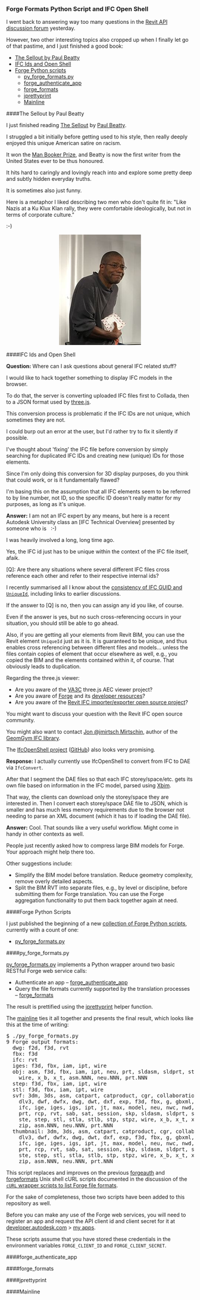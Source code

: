 <head>
<meta http-equiv="Content-Type" content="text/html; charset=utf-8">
<link rel="stylesheet" type="text/css" href="bc.css">
<script src="run_prettify.js" type="text/javascript"></script>
<!--
<script src="https://google-code-prettify.googlecode.com/svn/loader/run_prettify.js" type="text/javascript"></script>
-->
</head>

<!---

- Like Nazis at a Ku Klux Klan rally, they were comfortable ideologically, but not in terms of corporate culture.
  Paul Beatty, The Sellout
  Book review of Paul Beatty’s ‘The Sellout’ By Kevin Young, April 9, 2015
  http://www.nytimes.com/2015/04/12/books/review/paul-beatty-sellout.html

- open source IFC library
  https://github.com/IfcOpenShell/IfcOpenShell
  http://ifcopenshell.org/
  http://academy.ifcopenshell.org/
  https://github.com/jmirtsch/GeometryGymIFC
  Jon Mirtschin @jmirtsch  

Forge Formats Python Script and IFC Open Shell #RevitAPI @AutodeskRevit #aec #bim #dynamobim @AutodeskForge #PaulBeatty @buildingSMART
Forge Formats Python & IFC Open Shell #RevitAPI #DynamoBim @AutodeskForge #PaulBeatty @buildingSMART


...

-->

### Forge Formats Python Script and IFC Open Shell

I went back to answering way too many questions in
the [Revit API discussion forum](http://forums.autodesk.com/t5/revit-api/bd-p/160) yesterday.

However, two other interesting topics also cropped up when I finally let go of that pastime, and I just finished a good book:

- [The Sellout by Paul Beatty](#2)
- [IFC Ids and Open Shell](#3)
- [Forge Python scripts](#4)
    - [py_forge_formats.py](#5)
    - [forge_authenticate_app](#6)
    - [forge_formats](#7)
    - [jprettyprint](#8)
    - [Mainline](#9)

####<a name="2"></a>The Sellout by Paul Beatty

I just finished
reading [The Sellout](https://en.wikipedia.org/wiki/The_Sellout_(book))
by [Paul Beatty](https://en.wikipedia.org/wiki/Paul_Beatty).

I struggled a bit initially before getting used to his style, then really deeply enjoyed this unique American satire on racism.

It won the [Man Booker Prize](https://en.wikipedia.org/wiki/Man_Booker_Prize), and Beatty is now the first writer from the United States ever to be thus honoured.

It hits hard to caringly and lovingly reach into and explore some pretty deep and subtly hidden everyday truths.

It is sometimes also just funny.

Here is a metaphor I liked describing two men who don't quite fit in: "Like Nazis at a Ku Klux Klan rally, they were comfortable ideologically, but not in terms of corporate culture."

:-)

<center>
<img src="img/PaulBeatty.jpg" alt="Paul Beatty" width="220"/>
</center>


####<a name="3"></a>IFC Ids and Open Shell

**Question:** Where can I ask questions about general IFC related stuff?

I would like to hack together something to display IFC models in the browser.

To do that, the server is converting uploaded IFC files first to Collada, then to a JSON format used by [three.js](https://threejs.org).

This conversion process is problematic if the IFC IDs are not unique, which sometimes they are not.

I could burp out an error at the user, but I'd rather try to fix it silently if possible.

I've thought about 'fixing' the IFC file before conversion by simply searching for duplicated IFC IDs and creating new (unique) IDs for those elements.

Since I'm only doing this conversion for 3D display purposes, do you think that could work, or is it fundamentally flawed?

I'm basing this on the assumption that all IFC elements seem to be referred to by line number, not ID, so the specific ID doesn't really matter for my purposes, as long as it's unique.

**Answer:** I am not an IFC expert by any means, but here is a recent Autodesk University class
an [IFC Technical Overview] presented by someone who is &nbsp; :-)

I was heavily involved a long, long time ago.

Yes, the IFC id just has to be unique within the context of the IFC file itself, afaik.

[Q]: Are there any situations where several different IFC files cross reference each other and refer to their respective internal ids?

I recently summarised all I know about
the [consistency of IFC GUID and `UniqueId`](http://thebuildingcoder.typepad.com/blog/2016/08/consistency-of-ifc-guid-and-uniqueid.html),
including links to earlier discussions.

If the answer to [Q] is no, then you can assign any id you like, of course.

Even if the answer is yes, but no such cross-referencing occurs in your situation, you should still be able to go ahead.

Also, if you are getting all your elements from Revit BIM, you can use the Revit element `UniqueId` just as it is. It is guaranteed to be unique, and thus enables cross referencing between different files and models... unless the files contain copies of element that occur elsewhere as well, e.g., you copied the BIM and the elements contained within it, of course. That obviously leads to duplication.

Regarding the three.js viewer:

- Are you aware of the [VA3C](https://va3c.github.io) three.js AEC viewer project?
- Are you aware of [Forge](https://forge.autodesk.com) and its [developer resources](https://developer.autodesk.com)?
- Are you aware of the [Revit IFC importer/exporter open source project](https://sourceforge.net/projects/ifcexporter)?

You might want to discuss your question with the Revit IFC open source community.

You might also want to
contact [Jon @jmirtsch Mirtschin](https://github.com/jmirtsch), author of
the [GeomGym IFC library](https://github.com/jmirtsch/GeometryGymIFC).

The [IfcOpenShell project](http://ifcopenshell.org) ([GitHub](https://github.com/IfcOpenShell/IfcOpenShell)) also looks very promising.

**Response:** I actually currently use IfcOpenShell to convert from IFC to DAE via `IfcConvert`.

After that I segment the DAE files so that each IFC storey/space/etc. gets its own file based on information in the IFC model, parsed using [Xbim](http://www.xbim.net).

That way, the clients can download only the storey/space they are interested in.
Then I convert each storey/space DAE file to JSON, which is smaller and has much less memory requirements due to the browser not needing to parse an XML document (which it has to if loading the DAE file).

**Answer:** Cool. That sounds like a very useful workflow. Might come in handy in other contexts as well.

People just recently asked how to compress large BIM models for Forge. Your approach might help there too.

Other suggestions include:

- Simplify the BIM model before translation. Reduce geometry complexity, remove overly detailed aspects.
- Split the BIM RVT into separate files, e.g., by level or discipline, before submitting them for Forge translation. You can use the Forge aggregation functionality to put them back together again at need.


####<a name="4"></a>Forge Python Scripts

I just published the beginning of a
new [collection of Forge Python scripts](https://github.com/jeremytammik/forge_python_script),
currently with a count of one:

- [py_forge_formats.py](#4)


####<a name="5"></a>py_forge_formats.py

[py_forge_formats.py](https://github.com/jeremytammik/forge_python_script/blob/master/py_forge_formats.py)
implements a Python wrapper around two basic RESTful Forge web service calls:

- Authenticate an app &ndash; [forge_authenticate_app](#5)
- Query the file formats currently supported by the translation processes &ndash; [forge_formats](#6)

The result is prettified using the [jprettyprint](#7) helper function.

The [mainline](#8) ties it all together and presents the final result, which looks like this at the time of writing:

<pre class="prettyprint">
$ ./py_forge_formats.py
9 Forge output formats:
  dwg: f2d, f3d, rvt
  fbx: f3d
  ifc: rvt
  iges: f3d, fbx, iam, ipt, wire
  obj: asm, f3d, fbx, iam, ipt, neu, prt, sldasm, sldprt, step, stp, stpz,
    wire, x_b, x_t, asm.NNN, neu.NNN, prt.NNN
  step: f3d, fbx, iam, ipt, wire
  stl: f3d, fbx, iam, ipt, wire
  svf: 3dm, 3ds, asm, catpart, catproduct, cgr, collaboration, dae, dgn,
    dlv3, dwf, dwfx, dwg, dwt, dxf, exp, f3d, fbx, g, gbxml, iam, idw,
    ifc, ige, iges, igs, ipt, jt, max, model, neu, nwc, nwd, obj, pdf,
    prt, rcp, rvt, sab, sat, session, skp, sldasm, sldprt, smb, smt,
    ste, step, stl, stla, stlb, stp, stpz, wire, x_b, x_t, xas, xpr,
    zip, asm.NNN, neu.NNN, prt.NNN
  thumbnail: 3dm, 3ds, asm, catpart, catproduct, cgr, collaboration, dae, dgn,
    dlv3, dwf, dwfx, dwg, dwt, dxf, exp, f3d, fbx, g, gbxml, iam, idw,
    ifc, ige, iges, igs, ipt, jt, max, model, neu, nwc, nwd, obj, pdf,
    prt, rcp, rvt, sab, sat, session, skp, sldasm, sldprt, smb, smt,
    ste, step, stl, stla, stlb, stp, stpz, wire, x_b, x_t, xas, xpr,
    zip, asm.NNN, neu.NNN, prt.NNN
</pre>

This script replaces and improves on the
previous [forgeauth](https://github.com/jeremytammik/forge_python_script/blob/master/forgeauth)
and [forgeformats](https://github.com/jeremytammik/forge_python_script/blob/master/forgeformats) Unix
shell cURL scripts documented in the discussion of
the [`cURL` wrapper scripts to list Forge file formats](http://thebuildingcoder.typepad.com/blog/2016/10/forge-intro-formats-webinars-and-fusion-360-client-api.html#3).

For the sake of completeness, those two scripts have been added to this repository as well.

Before you can make any use of the Forge web services, you will need to register an app and request the API client id and client secret for it
at [developer.autodesk.com](https://developer.autodesk.com)
&gt; [my apps](https://developer.autodesk.com/myapps).

These scripts assume that you have stored these credentials in the environment variables `FORGE_CLIENT_ID` and `FORGE_CLIENT_SECRET`.

####<a name="6"></a>forge_authenticate_app

<script src="https://gist.github.com/jeremytammik/819084fdc8bc52965b7ce8f3d64cc18b.js"></script>

####<a name="7"></a>forge_formats

<script src="https://gist.github.com/jeremytammik/4e8df567c15f8fab1fa40e17962045b9.js"></script>

####<a name="8"></a>jprettyprint

<script src="https://gist.github.com/jeremytammik/d3c3b02b5fe2636436cc6acc7173bef2.js"></script>

####<a name="9"></a>Mainline

<script src="https://gist.github.com/jeremytammik/9a9caddec09a44ddceaab677abcc9887.js"></script>

